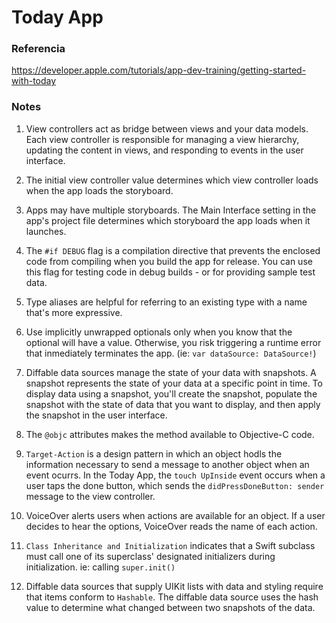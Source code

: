# Today App

### Referencia

https://developer.apple.com/tutorials/app-dev-training/getting-started-with-today

### Notes

1. View controllers act as bridge between views and your data models. Each view controller is responsible for managing a view hierarchy, updating the content in views, and responding to events in the user interface.

2. The initial view controller value determines which view controller loads when the app loads the storyboard.

3. Apps may have multiple storyboards. The Main Interface setting in the app's project file determines which storyboard the app loads when it launches.

4. The `#if DEBUG` flag is a compilation directive that prevents the enclosed code from compiling when you build the app for release. You can use this flag for testing code in debug builds - or for providing sample test data.

5. Type aliases are helpful for referring to an existing type with a name that's more expressive.

6. Use implicitly unwrapped optionals only when you know that the optional will have a value. Otherwise, you risk triggering a runtime error that inmediately terminates the app. (ie: `var dataSource: DataSource!`)

7. Diffable data sources manage the state of your data with snapshots. A snapshot represents the state of your data at a specific point in time. To display data using a snapshot, you'll create the snapshot, populate the snapshot with the state of data that you want to display, and then apply the snapshot in the user interface.

8. The `@objc` attributes makes the method available to Objective-C code.

9. `Target-Action` is a design pattern in which an object hodls the information necessary to send a message to another object when an event ocurrs. In the Today App, the `touch UpInside` event occurs when a user taps the done button, which sends the `didPressDoneButton: sender` message to the view controller.

10. VoiceOver alerts users when actions are available for an object. If a user decides to hear the options, VoiceOver reads the name of each action.

11. `Class Inheritance and Initialization` indicates that a Swift subclass must call one of its superclass' designated initializers during initialization. ie: calling `super.init()`

12. Diffable data sources that supply UIKit lists with data and styling require that items conform to `Hashable`. The diffable data source uses the hash value to determine what changed between two snapshots of the data.
